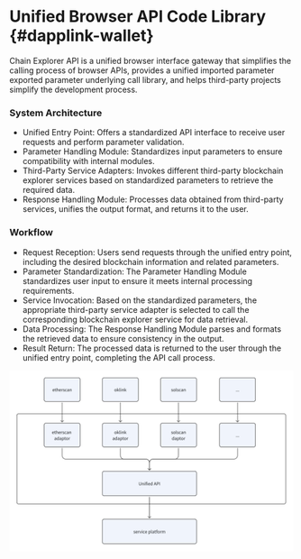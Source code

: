 # Unified Browser API Code Library {#dapplink-wallet}

Chain Explorer API is a unified browser interface gateway that simplifies the calling process of browser APIs, provides a unified imported parameter exported parameter underlying call library, and helps third-party projects simplify the development process.

### System Architecture
- Unified Entry Point: Offers a standardized API interface to receive user requests and perform parameter validation.
- Parameter Handling Module: Standardizes input parameters to ensure compatibility with internal modules.
- Third-Party Service Adapters: Invokes different third-party blockchain explorer services based on standardized parameters to retrieve the required data.
- Response Handling Module: Processes data obtained from third-party services, unifies the output format, and returns it to the user.
### Workflow
- Request Reception: Users send requests through the unified entry point, including the desired blockchain information and related parameters.
- Parameter Standardization: The Parameter Handling Module standardizes user input to ensure it meets internal processing requirements.
- Service Invocation: Based on the standardized parameters, the appropriate third-party service adapter is selected to call the corresponding blockchain explorer service for data retrieval.
- Data Processing: The Response Handling Module parses and formats the retrieved data to ensure consistency in the output.
- Result Return: The processed data is returned to the user through the unified entry point, completing the API call process.

![img.png](img/explorer-api.png)